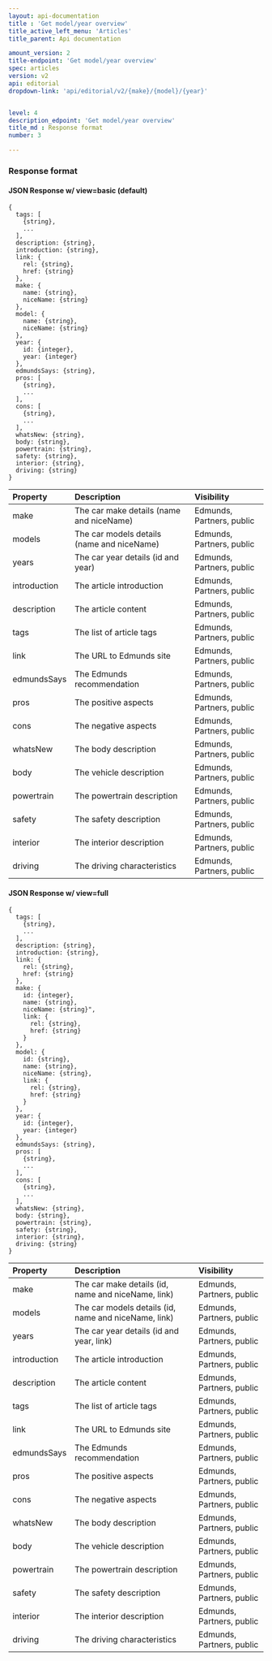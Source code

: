 ```yaml
---
layout: api-documentation
title : 'Get model/year overview'
title_active_left_menu: 'Articles'
title_parent: Api documentation

amount_version: 2
title-endpoint: 'Get model/year overview'
spec: articles
version: v2
api: editorial
dropdown-link: 'api/editorial/v2/{make}/{model}/{year}'


level: 4
description_edpoint: 'Get model/year overview'
title_md : Response format
number: 3

---
```



### Response format

#### JSON Response w/ view=basic (default)

    {
      tags: [
        {string},
        ...
      ],
      description: {string},
      introduction: {string},
      link: {
        rel: {string},
        href: {string}
      },
      make: {
        name: {string},
        niceName: {string}
      },
      model: {
        name: {string},
        niceName: {string}
      },
      year: {
        id: {integer},
        year: {integer}
      },
      edmundsSays: {string},
      pros: [
        {string},
        ...
      ],
      cons: [
        {string},
        ...
      ],
      whatsNew: {string},
      body: {string},
      powertrain: {string},
      safety: {string},
      interior: {string},
      driving: {string}
    }

| Property                      | Description                                               | Visibility                |
|:------------------------------|:----------------------------------------------------------|:--------------------------|
| make                          | The car make details (name and niceName)                  | Edmunds, Partners, public |
| models                        | The car models details (name and niceName)                | Edmunds, Partners, public |
| years                         | The car year details (id and year)                        | Edmunds, Partners, public |
| introduction                  | The article introduction                                  | Edmunds, Partners, public |
| description                   | The article content                                       | Edmunds, Partners, public |
| tags                          | The list of article tags                                  | Edmunds, Partners, public	|
| link                          | The URL to Edmunds site                                   | Edmunds, Partners, public |
| edmundsSays                   | The Edmunds recommendation                                | Edmunds, Partners, public |
| pros                          | The positive aspects                                      | Edmunds, Partners, public |
| cons                          | The negative aspects                                      | Edmunds, Partners, public |
| whatsNew                      | The body description                                      | Edmunds, Partners, public |
| body                          | The vehicle description                                   | Edmunds, Partners, public |
| powertrain                    | The powertrain description                                | Edmunds, Partners, public |
| safety                        | The safety description                                    | Edmunds, Partners, public |
| interior                      | The interior description                                  | Edmunds, Partners, public |
| driving                       | The driving characteristics                               | Edmunds, Partners, public |

#### JSON Response w/ view=full

    {
      tags: [
        {string},
        ...
      ],
      description: {string},
      introduction: {string},
      link: {
        rel: {string},
        href: {string}
      },
      make: {
        id: {integer},
        name: {string},
        niceName: {string}",
        link: {
          rel: {string},
          href: {string}
        }
      },
      model: {
        id: {string},
        name: {string},
        niceName: {string},
        link: {
          rel: {string},
          href: {string}
        }
      },
      year: {
        id: {integer},
        year: {integer}
      },
      edmundsSays: {string},
      pros: [
        {string},
        ...
      ],
      cons: [
        {string},
        ...
      ],
      whatsNew: {string},
      body: {string},
      powertrain: {string},
      safety: {string},
      interior: {string},
      driving: {string}
    }

| Property                      | Description                                               | Visibility                |
|:------------------------------|:----------------------------------------------------------|:--------------------------|
| make                          | The car make details (id, name and niceName, link)        | Edmunds, Partners, public |
| models                        | The car models details (id, name and niceName, link)      | Edmunds, Partners, public |
| years                         | The car year details (id and year, link)                  | Edmunds, Partners, public |
| introduction                  | The article introduction                                  | Edmunds, Partners, public |
| description                   | The article content                                       | Edmunds, Partners, public |
| tags                          | The list of article tags                                  | Edmunds, Partners, public	|
| link                          | The URL to Edmunds site                                   | Edmunds, Partners, public |
| edmundsSays                   | The Edmunds recommendation                                | Edmunds, Partners, public |
| pros                          | The positive aspects                                      | Edmunds, Partners, public |
| cons                          | The negative aspects                                      | Edmunds, Partners, public |
| whatsNew                      | The body description                                      | Edmunds, Partners, public |
| body                          | The vehicle description                                   | Edmunds, Partners, public |
| powertrain                    | The powertrain description                                | Edmunds, Partners, public |
| safety                        | The safety description                                    | Edmunds, Partners, public |
| interior                      | The interior description                                  | Edmunds, Partners, public |
| driving                       | The driving characteristics                               | Edmunds, Partners, public |
